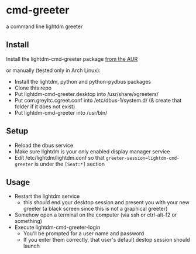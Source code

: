 # cmd-greeter
a command line lightdm greeter

## Install
Install the lightdm-cmd-greeter package [from the AUR](https://aur.archlinux.org/packages/lightdm-cmd-greeter/)

or manually (tested only in Arch Linux):  

* Install the lightdm, python and python-pydbus packages
* Clone this repo
* Put lightdm-cmd-greeter.desktop into /usr/share/xgreeters/
* Put com.greyltc.cgreet.conf into /etc/dbus-1/system.d/ (& create that folder if it does not exist)
* Put lightdm-cmd-greeter into /usr/bin/
## Setup
* Reload the dbus service
* Make sure lightdm is your only enabled display manager service
* Edit /etc/lightdm/lightdm.conf so that `greeter-session=lightdm-cmd-greeter` is under the `[Seat:*]` section
## Usage
* Restart the lightdm service
    - this should end your desktop session and present you with your new greeter (a black screen since this is not a graphical greeter)
* Somehow open a terminal on the computer (via ssh or ctrl-alt-f2 or something)
* Execute lightdm-cmd-greeter-login
    - You'll be prompted for a user name and password
    - If you enter them correctly, that user's default destop session should launch
